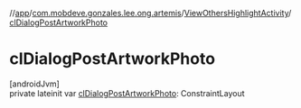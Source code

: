 //[app](../../../index.md)/[com.mobdeve.gonzales.lee.ong.artemis](../index.md)/[ViewOthersHighlightActivity](index.md)/[clDialogPostArtworkPhoto](cl-dialog-post-artwork-photo.md)

# clDialogPostArtworkPhoto

[androidJvm]\
private lateinit var [clDialogPostArtworkPhoto](cl-dialog-post-artwork-photo.md): ConstraintLayout
